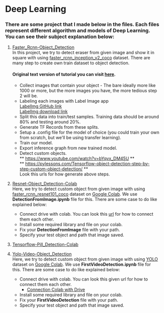 # Deep Learning
### There are some project that I made below in the files. Each files represent different algorithm and models of Deep Learning. You can see their subject explanation below: 
1. [Faster_Rcnn-Object_Detection](faster_rcnn-object_detection)
<br>In this project, we try to detect eraser from given image and show it in square with using [faster_rcnn_inception_v2_coco](https://github.com/tensorflow/models/blob/master/research/object_detection/g3doc/detection_model_zoo.md) dataset. There are many step to create own train dataset to object detection. 
     #### Original text version of tutorial you can visit [here](http://pylessons.com/Tensorflow-object-detection-step-by-step-custom-object-detection/).
     - Collect images that contain your object - The bare ideally more like 1000 or more, but the more images you have, the more tedious step 2 will be. 
     - Labeling each images with Label Image app
     <br>[LabelImg GitHub link](https://github.com/tzutalin/labelImg) 
     <br>[LabelImg download link](https://www.dropbox.com/s/tq7zfrcwl44vxan/windows_v1.6.0.zip?dl=1)
     - Split this data into train/test samples. Training data should be around 80% and testing around 20%.
     - Generate TF Records from these splits.
     - Setup a .config file for the model of choice (you could train your own from scratch, but we'll be using transfer learning).
     - Train our model.
     - Export inference graph from new trained model.
     - Detect custom objects.
     <br>** https://www.youtube.com/watch?v=bYqvx_DM45U ** 
     <br>** https://pylessons.com/Tensorflow-object-detection-step-by-step-custom-object-detection/ **
     <br>Look this urls for how generate above steps.
2. [Resnet-Object_Detection-Colab](resnet-object_detection-colab)
<br>Here, we try to detect custom object from given image with using [faster_rcnn_resnet101_coco](https://github.com/tensorflow/models/blob/master/research/object_detection/g3doc/detection_model_zoo.md) dataset on [Google Colab](https://colab.research.google.com/notebooks/welcome.ipynb#recent=true). We use **DetectionFromImage.ipynb** file for this.  There are some case to do like explained below:
     - Connect drive with colab. You can look this [url](https://medium.com/deep-learning-turkiye/google-colab-ile-ücretsiz-gpu-kullanımı-30fdb7dd822e) for how to connect them each other. 
     - Install some required library and file on your colab. 
     - Fix your **DetectionFromImage** file with your path.
     - Specify your test object and path that image saved.
3. [Tensorflow-Pill_Detection-Colab](tensorflow-pill_detection-colab)

4. [Yolo-Video-Object_Detection](yolo-video-object_detection)
<br>Here, we try to detect custom object from given image with using [YOLO](https://www.kaggle.com/rmoharir8396/yolo-h5-file#yolo.h5) dataset on [Google Colab](https://colab.research.google.com/notebooks/welcome.ipynb#recent=true). We use **FirstVideoDetection.ipynb** file for this.  There are some case to do like explained below:
     - Connect drive with colab. You can look this given url for how to connect them each other. 
       - [Connection Colab with Drive](https://medium.com/deep-learning-turkiye/google-colab-ile-ücretsiz-gpu-kullanımı-30fdb7dd822e)
     - Install some required library and file on your colab. 
     - Fix your **FirstVideoDetection** file with your path.
     - Specify your test object and path that image saved.
